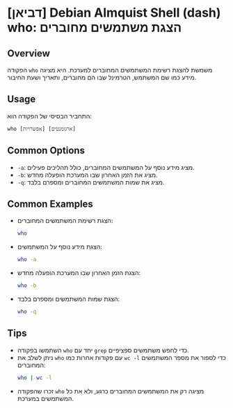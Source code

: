 # [דביאן] Debian Almquist Shell (dash) who: הצגת משתמשים מחוברים

## Overview
הפקודה `who` משמשת להצגת רשימת המשתמשים המחוברים למערכת. היא מציגה מידע כמו שם המשתמש, הטרמינל שבו הם מחוברים, ותאריך ושעת החיבור.

## Usage
התחביר הבסיסי של הפקודה הוא:
```
who [אפשרויות] [ארגומנטים]
```

## Common Options
- `-a`: מציג מידע נוסף על המשתמשים המחוברים, כולל תהליכים פעילים.
- `-b`: מציג את הזמן האחרון שבו המערכת הופעלה מחדש.
- `-q`: מציג את שמות המשתמשים המחוברים ומספרם בלבד.

## Common Examples
- הצגת רשימת המשתמשים המחוברים:
  ```sh
  who
  ```

- הצגת מידע נוסף על המשתמשים:
  ```sh
  who -a
  ```

- הצגת הזמן האחרון שבו המערכת הופעלה מחדש:
  ```sh
  who -b
  ```

- הצגת שמות המשתמשים ומספרם בלבד:
  ```sh
  who -q
  ```

## Tips
- השתמשו בפקודה `who` יחד עם `grep` כדי לחפש משתמשים ספציפיים.
- ניתן לשלב את `who` עם פקודות אחרות כמו `wc -l` כדי לספור את מספר המשתמשים המחוברים:
  ```sh
  who | wc -l
  ```
- זכרו שהפקודה `who` מציגה רק את המשתמשים המחוברים כרגע, ולא את כל המשתמשים במערכת.